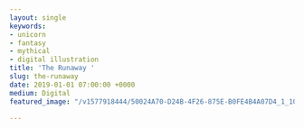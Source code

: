 ```yaml
---
layout: single
keywords:
- unicorn
- fantasy
- mythical
- digital illustration
title: 'The Runaway '
slug: the-runaway
date: 2019-01-01 07:00:00 +0000
medium: Digital
featured_image: "/v1577918444/50024A70-D24B-4F26-875E-B0FE4B4A07D4_1_100_o_kne0px.jpg"

---
```

